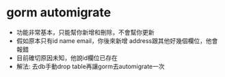 # gorm automigrate

- 功能非常基本，只能幫你新增和刪除，不會幫你更新
- 假如原本只有id name email，你後來新增 address跟其他好幾個欄位，他會報錯
- 目前確切原因未知，他說id欄位已存在
- 解法: 去db手動drop table再讓gorm去automigrate一次